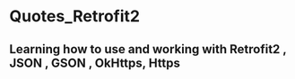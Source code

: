 # Quotes_Retrofit2
## Learning how to use and working with Retrofit2 , JSON , GSON , OkHttps, Https

